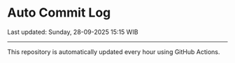 # Auto Commit Log

Last updated: Sunday, 28-09-2025 15:15 WIB

---

This repository is automatically updated every hour using GitHub Actions.
